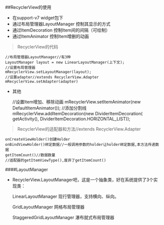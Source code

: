 ##RecyclerView的使用
- 在support-v7 widget包下
- 通过布局管理器LayoutManager	控制其显示的方式	
- 通过ItemDecoration	控制Item间的间隔（可绘制）
- 通过ItemAnimator		控制Item增删的动画

>
>RecyclerView的代码
>
	//布局管理器LayoutManager//有3种
	LayoutManager layout = new LinearLayoutManager(上下文);
	//设置布局管理器
	mRecyclerView.setLayoutManager(layout);
	//设置adapter//extends RecyclerView.Adapter
	mRecyclerView.setAdapter(adapter)

- 其他

	//设置Item增加、移除动画
	mRecyclerView.setItemAnimator(new DefaultItemAnimator());
	//添加分割线
	mRecyclerView.addItemDecoration(new DividerItemDecoration(
    getActivity(), DividerItemDecoration.HORIZONTAL_LIST));


>
>RecyclerView的适配器和方法//extends RecyclerView.Adapter
>
	onCreateViewHolder()创建Holder
	onBindViewHolder()绑定数据//一般调用参数的holder让holder绑定数据,本方法传递数据
	getItemCount()//数据数量
	//适配器的getItemViewType(),废弃了getItemCount()

####LayoutManager
- RecyclerView.LayoutManager吧，这是一个抽象类，好在系统提供了3个实现类：

	LinearLayoutManager 现行管理器，支持横向、纵向。

	GridLayoutManager 网格布局管理器

	StaggeredGridLayoutManager 瀑布就式布局管理器
